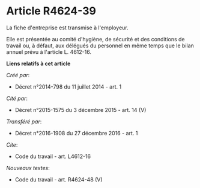 # Article R4624-39

La fiche d'entreprise est transmise à l'employeur. 

Elle est présentée au comité d'hygiène, de sécurité et des conditions de travail ou, à défaut, aux délégués du personnel en
même temps que le bilan annuel prévu à l'article L. 4612-16.

**Liens relatifs à cet article**

_Créé par_:

  - Décret n°2014-798 du 11 juillet 2014 - art. 1

_Cité par_:

  - Décret n°2015-1575 du 3 décembre 2015 - art. 14 (V)

_Transféré par_:

  - Décret n°2016-1908 du 27 décembre 2016 - art. 1

_Cite_:

  - Code du travail - art. L4612-16

_Nouveaux textes_:

  - Code du travail - art. R4624-48 (V)
